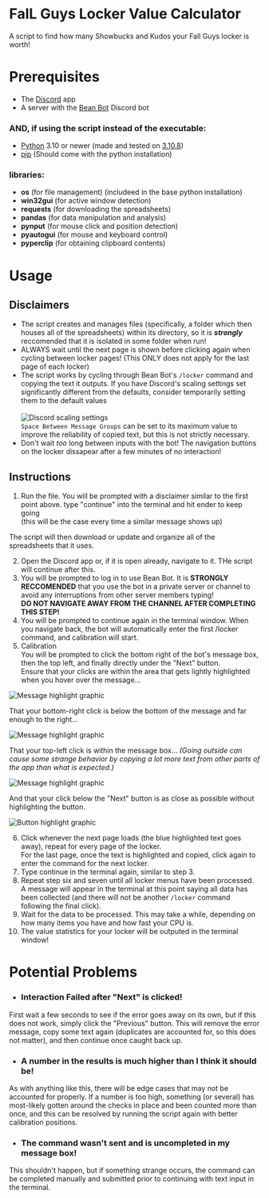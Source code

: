 # FalL Guys Locker Value Calculator
A script to find how many Showbucks and Kudos your Fall Guys locker is worth!
# Prerequisites
* The [Discord](https://discord.com/download) app
* A server with the [Bean Bot](https://discord.com/api/oauth2/authorize?client_id=757943040198443054&permissions=380104993856&scope=bot%20applications.commands) Discord bot
### AND, if using the script instead of the executable:
* [Python](https://www.python.org/downloads/) 3.10 or newer (made and tested on [3.10.8](https://www.python.org/downloads/release/python-3108/))
* [pip](https://pip.pypa.io/en/stable/installation/) (Should come with the python installation)
### libraries:
* **os** (for file management) (includeed in the base python installation)
* **win32gui** (for active window detection)
* **requests** (for downloading the spreadsheets)
* **pandas** (for data manipulation and analysis)
* **pynput** (for mouse click and position detection)
* **pyautogui** (for mouse and keyboard control)
* **pyperclip** (for obtaining clipboard contents)
# Usage
## Disclaimers
* The script creates and manages files (specifically, a folder which then houses all of the spreadsheets) within its directory, so it is _**strongly**_ reccomended that it is isolated in some folder when run!
* ALWAYS wait until the next page is shown before clicking again when cycling between locker pages! (This ONLY does not apply for the last page of each locker)
* The script works by cycling through Bean Bot's `/locker`  command and copying the text it outputs. If you have Discord's scaling settings set significantly different from the defaults, consider temporarily setting them to the default values\
\
![Discord scaling settings](https://github.com/ioh-UwU/fg-locker-value-calculator/assets/81399391/d1a60a62-7a2f-4934-8f4d-c9deb4e30501)
\
`Space Between Message Groups` can be set to its maximum value to improve the reliability of copied text, but this is not strictly necessary. 
* Don't wait _too_ long between inputs with the bot! The navigation buttons on the locker dissapear after a few minutes of no interaction!
## Instructions
1. Run the file. You will be prompted with a disclaimer similar to the first point above. type "continue" into the terminal and hit ender to keep going\
(this will be the case every time a similar message shows up)

The script will then download or update and organize all of the spreadsheets that it uses.

2. Open the Discord app or, if it is open already, navigate to it. THe script will continue after this.
3. You will be prompted to log in to use Bean Bot. It is **STRONGLY RECCOMENDED** that you use the bot in a private server or channel to avoid any interruptions from other server members typing!\
**DO NOT NAVIGATE AWAY FROM THE CHANNEL AFTER COMPLETING THIS STEP!**
4. You will be prompted to continue again in the terminal window. When you navigate back, the bot will automatically enter the first /locker command, and calibration will start.
5. Calibration\
You will be prompted to click the bottom right of the bot's message box, then the top left, and finally directly under the "Next" button.\
Ensure that your clicks are within the area that gets lightly highlighted when you hover over the message...

![Message highlight graphic](https://github.com/ioh-UwU/fg-locker-value-calculator/assets/81399391/350f944c-850b-4233-a6a6-94d04ee4e5c8)

That your bottom-right click is below the bottom of the message and far enough to the right...

![Message highlight graphic](https://github.com/ioh-UwU/fg-locker-value-calculator/assets/81399391/12921927-a364-429a-a0a6-1c69676ea43a)

That your top-left click is within the message box...
_(Going outside can cause some strange behavior by copying a lot more text from other parts of the app than what is expected.)_

![Message highlight graphic](https://github.com/ioh-UwU/fg-locker-value-calculator/assets/81399391/eb6aa75a-55d2-4db0-bbd9-a32bd994170c)

And that your click below the "Next" button is as close as possible without highlighting the button.

![Button highlight graphic](https://github.com/ioh-UwU/fg-locker-value-calculator/assets/81399391/6cd337aa-7911-447a-9f5b-42063bccc8ba)

6. Click whenever the next page loads (the blue highlighted text goes away), repeat for every page of the locker.\
For the last page, once the text is highlighted and copied, click again to enter the command for the next locker.
7. Type continue in the terminal again, similar to step 3.
8. Repeat step six and seven until all locker menus have been processed. A message will appear in the terminal at this point saying all data has been collected (and there will not be another `/locker`  command following the final click).
9. Wait for the data to be processed. This may take a while, depending on how many items you have and how fast your CPU is.
10. The value statistics for your locker will be outputed in the terminal window!

# Potential Problems
* ### Interaction Failed after "Next" is clicked!
First wait a few seconds to see if the error goes away on its own, but if this does not work, simply click the "Previous" button. This will remove the error message, copy some text again (duplicates are accounted for, so this does not matter), and then continue once caught back up.
* ### A number in the results is much higher than I think it should be!
As with anything like this, there will be edge cases that may not be accounted for properly. If a number is too high, something (or several) has most-likely gotten around the checks in place and been counted more than once, and this can be resolved by running the script again with better calibration positions.
* ### The command wasn't sent and is uncompleted in my message box!
This shouldn't happen, but if something strange occurs, the command can be completed manually and submitted prior to continuing with text input in the terminal.
